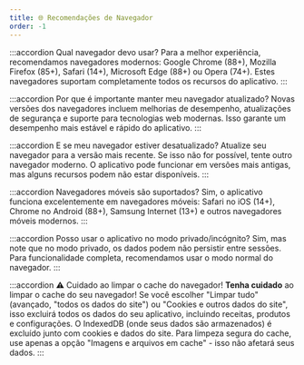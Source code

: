 ```yaml
---
title: 🌐 Recomendações de Navegador
order: -1
---
```


:::accordion Qual navegador devo usar?
Para a melhor experiência, recomendamos navegadores modernos: Google Chrome (88+), Mozilla Firefox (85+), Safari (14+), Microsoft Edge (88+) ou Opera (74+). Estes navegadores suportam completamente todos os recursos do aplicativo.
:::

:::accordion Por que é importante manter meu navegador atualizado?
Novas versões dos navegadores incluem melhorias de desempenho, atualizações de segurança e suporte para tecnologias web modernas. Isso garante um desempenho mais estável e rápido do aplicativo.
:::

:::accordion E se meu navegador estiver desatualizado?
Atualize seu navegador para a versão mais recente. Se isso não for possível, tente outro navegador moderno. O aplicativo pode funcionar em versões mais antigas, mas alguns recursos podem não estar disponíveis.
:::

:::accordion Navegadores móveis são suportados?
Sim, o aplicativo funciona excelentemente em navegadores móveis: Safari no iOS (14+), Chrome no Android (88+), Samsung Internet (13+) e outros navegadores móveis modernos.
:::

:::accordion Posso usar o aplicativo no modo privado/incógnito?
Sim, mas note que no modo privado, os dados podem não persistir entre sessões. Para funcionalidade completa, recomendamos usar o modo normal do navegador.
:::

:::accordion ⚠️ Cuidado ao limpar o cache do navegador!
**Tenha cuidado** ao limpar o cache do seu navegador! Se você escolher "Limpar tudo" (avançado, "todos os dados do site") ou "Cookies e outros dados do site", isso excluirá todos os dados do seu aplicativo, incluindo receitas, produtos e configurações. O IndexedDB (onde seus dados são armazenados) é excluído junto com cookies e dados do site. Para limpeza segura do cache, use apenas a opção "Imagens e arquivos em cache" - isso não afetará seus dados.
:::
